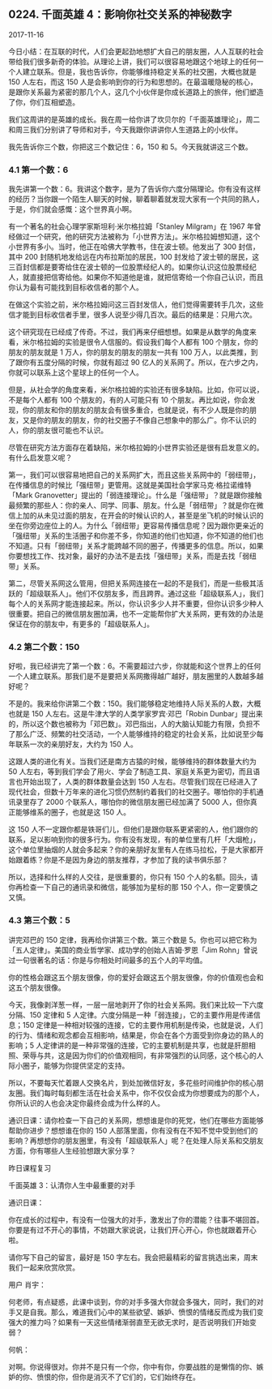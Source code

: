 ## 0224. 千面英雄 4：影响你社交关系的神秘数字

2017-11-16

今日小结：在互联的时代，人们会更起劲地想扩大自己的朋友圈，人人互联的社会带给我们很多新奇的体验。从理论上讲，我们可以很容易地跟这个地球上的任何一个人建立联系。但是，我也告诉你，你能够维持稳定关系的社交圈，大概也就是 150 人左右，而这 150 人是会影响到你的行为和思想的。在最温暖隐秘的核心，是跟你关系最为紧密的那几个人，这几个小伙伴是你成长道路上的旅伴，他们塑造了你，你们互相塑造。

我们这周讲的是英雄的成长。我在周一给你讲了坎贝尔的「千面英雄理论」，周二和周三我们分别讲了导师和对手，今天我跟你讲讲你人生道路上的小伙伴。

我先告诉你三个数，你把这三个数记住：6，150 和 5。今天我就讲这三个数。

### 4.1 第一个数：6

我先讲第一个数：6。我讲这个数字，是为了告诉你六度分隔理论。你有没有这样的经历？当你跟一个陌生人聊天的时候，聊着聊着就发现大家有一个共同的熟人，于是，你们就会感慨：这个世界真小啊。

有一个著名的社会心理学家斯坦利·米尔格拉姆「Stanley Milgram」在 1967 年曾经做过一个研究，他的研究方法被称为「小世界方法」。米尔格拉姆想知道，这个小世界有多小。当时，他正在哈佛大学教书，住在波士顿。他发出了 300 封信，其中 200 封随机地发给远在内布拉斯加的居民，100 封发给了波士顿的居民，这三百封信都是要寄给住在波士顿的一位股票经纪人的。如果你认识这位股票经纪人，就直接把信寄给他。如果你不知道他是谁，就把信寄给一个你自己认识，而且你认为最有可能找到目标收信者的那个人。

在做这个实验之前，米尔格拉姆问这三百封发信人，他们觉得需要转手几次，这些信才能到目标收信者手里，很多人说至少得几百次。最后的结果是：只用六次。

这个研究现在已经成了传奇。不过，我们再来仔细想想。如果是从数学的角度来看，米尔格拉姆的实验是很令人信服的。假设我们每个人都有 100 个朋友，你的朋友的朋友就是 1 万人，你的朋友的朋友的朋友一共有 100 万人，以此类推，到了跟你有五度分隔的时候，你就有超过 90 亿人的关系网了。所以，在六步之内，你就可以联系上这个星球上的任何一个人。

但是，从社会学的角度来看，米尔格拉姆的实验还有很多缺陷。比如，你可以说，不是每个人都有 100 个朋友的，有的人可能只有 10 个朋友。再比如说，你会发现，你的朋友和你的朋友的朋友会有很多重合，也就是说，有不少人既是你的朋友，又是你的朋友的朋友，你的社交圈子不像自己想象中的那么广。你不认识的人，你的朋友很可能也不认识。

尽管在研究方法方面存在着缺陷，米尔格拉姆的小世界实验还是很有启发意义的。有什么启发意义呢？

第一，我们可以很容易地把自己的关系网扩大，而且这些关系网中的「弱纽带」，在传播信息的时候比「强纽带」更管用。这就是美国社会学家马克·格拉诺维特「Mark Granovetter」提出的「弱连接理论」。什么是「强纽带」？就是跟你接触最频繁的那些人：你的亲人、同学、同事、朋友。什么是「弱纽带」？就是你在微信上加的从未见过面的朋友，在开会的时候认识的人，甚至是坐飞机的时候认识的坐在你旁边座位上的人。为什么「弱纽带」更容易传播信息呢？因为跟你更亲近的「强纽带」关系的生活圈子和你差不多，你知道的他们也知道，你不知道的他们也不知道。只有「弱纽带」关系才能跨越不同的圈子，传播更多的信息。所以，如果你要想找工作、找对象，最好的办法不是去找「强纽带」关系，而是去找「弱纽带」关系。

第二，尽管关系网这么管用，但把关系网连接在一起的不是我们，而是一些极其活跃的「超级联系人」。他们不仅朋友多，而且跨界。通过这些「超级联系人」，我们每个人的关系网才能连接起来。所以，你认识多少人并不重要，但你认识多少种人很重要。把自己的微信朋友圈加满，也不一定能帮你扩大关系网，更有效的办法是保证在你的朋友中，有更多的「超级联系人」。

### 4.2 第二个数：150

好啦，我已经讲完了第一个数：6。不需要超过六步，你就能和这个世界上的任何一个人建立联系。那我们是不是要把关系网撒得越广越好，朋友圈里的人数越多越好呢？

不是的。我来给你讲第二个数：150。我们能够稳定地维持人际关系的人数，大概也就是 150 人左右。这是牛津大学的人类学家罗宾·邓巴「Robin Dunbar」提出来的，所以这个数也被称为「邓巴数」。邓巴指出，人的大脑认知能力有限，负担不了那么广泛、频繁的社交活动，一个人能够维持的稳定的社会关系，比如说至少每年联系一次的亲朋好友，大约为 150 人。

这跟人类的进化有关。当我们还是南方古猿的时候，能够维持的群体数量大约为 50 人左右，等到我们学会了用火、学会了制造工具、家庭关系更为密切，而且语言也开始出现了，人类的群体数量会达到 150 人左右。尽管我们现在已经进入了现代社会，但数十万年来的进化习惯仍然制约着我们的社交圈子。哪怕你的手机通讯录里存了 2000 个联系人，哪怕你的微信朋友圈已经加满了 5000 人，但你真正能够维系的圈子，也就是这 150 人。

这 150 人不一定跟你都是铁哥们儿，但他们是跟你联系更紧密的人，他们跟你的联系，足以影响到你的很多行为。你有没有发现，有的单位里有几杆「大烟枪」，这个单位里抽烟的人就会多起来？你的亲朋好友里有人在练马拉松，于是大家都开始跟着练？你是不是因为身边的朋友推荐，才参加了我的读书俱乐部？

所以，选择和什么样的人交往，是很重要的，你只有 150 个人的名额。回头，请你再检查一下自己的通讯录和微信，能够加为星标的那 150 个人，你一定要慎之又慎。

### 4.3 第三个数：5

讲完邓巴的 150 定律，我再给你讲第三个数。第三个数是 5。你也可以把它称为「五人定律」。美国的商业哲学家、成功学的创始人吉姆·罗恩「Jim Rohn」曾说过一句很著名的话：你是与你相处时间最多的五个人的平均值。

你的性格会跟这五个朋友很像，你的爱好会跟这五个朋友很像，你的价值观也会和这五个朋友很像。

今天，我像剥洋葱一样，一层一层地剥开了你的社会关系网。我们来比较一下六度分隔、150 定律和 5 人定律。六度分隔是一种「弱连接」，它的主要作用是传递信息；150 定律是一种相对较强的连接，它的主要作用机制是传染，也就是说，人们的行为、情绪和观念都会互相影响，结果是，你会在各个方面受到你身边的熟人的影响；5 人定律讲的是一种非常强的连接，它的主要机制是共享，也就是肝胆相照、荣辱与共，这是因为你们的价值观相同，有非常强烈的认同感，这个核心的人际小圈子，能够为你提供坚定的支持。

所以，不要每天忙着跟人交换名片，到处加微信好友，多花些时间维护你的核心朋友圈。我们每时每刻都生活在社会关系中，你不仅仅会成为你想要成为的那个人，你所认识的人也会决定你最终会成为什么样的人。

通识日课：请你检查一下自己的关系网，想想谁是你的死党，他们在哪些方面能够帮助你进步？想想谁在你的 150 人部落里面，你有没有在不知不觉中受到他们的影响？再想想你的朋友圈里，有没有「超级联系人」呢？在处理人际关系和交朋友方面，你有哪些人生经验想跟大家分享？

昨日课程复习

千面英雄 3：认清你人生中最重要的对手

通识日课：

你在成长的过程中，有没有一位强大的对手，激发出了你的潜能？往事不堪回首。你要是有过不开心的事情，不妨跟大家说说，让我们开心开心，你也就跟着开心啦。

请你写下自己的留言，最好是 150 字左右。我会把最精彩的留言挑选出来，周末我们一起来欣赏欣赏。

用户 肖宇：

何老师，有点疑惑，此课中谈到，你的对手多强大你就会多强大，同时，我们的对手又是自我。那么，难道我们心中的某些欲望、嫉妒、愤恨的情绪反而成为我们变强大的推力吗？如果有一天这些情绪渐弱直至无欲无求时，是否说明我们开始变弱？

何帆：

对啊。你说得很对。你并不是只有一个你，你中有你，你要战胜的是懒惰的你、嫉妒的你、愤恨的你，但你是消灭不了它们的，它们始终存在。